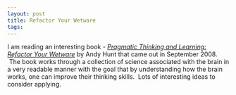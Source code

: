 ```yaml
---
layout: post
title: Refactor Your Wetware
tags: 
---
```

I am reading an interesting book - _[Pragmatic Thinking and Learning: Refactor
Your Wetware][1]_ by Andy Hunt that came out in September 2008.  The book
works through a collection of science associated with the brain in a very
readable manner with the goal that by understanding how the brain works, one
can improve their thinking skills.  Lots of interesting ideas to consider
applying.

[1]: http://www.pragprog.com/titles/ahptl/pragmatic-thinking-and-learning (Pragmatic Thinking and Learning: Refactor Your Wetware)

